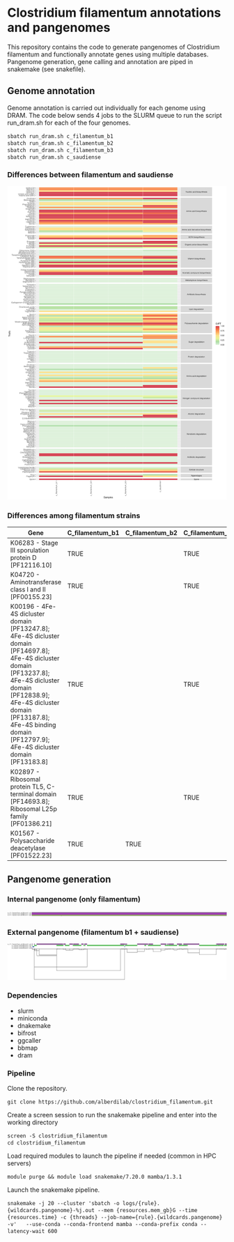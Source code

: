 # Clostridium filamentum annotations and pangenomes

This repository contains the code to generate pangenomes of Clostridium filamentum and functionally annotate genes using multiple databases. Pangenome generation, gene calling and annotation are piped in snakemake (see snakefile).

## Genome annotation

Genome annotation is carried out individually for each genome using DRAM. The code below sends 4 jobs to the SLURM queue to run the script run_dram.sh for each of the four genomes.

```{sh}
sbatch run_dram.sh c_filamentum_b1
sbatch run_dram.sh c_filamentum_b2
sbatch run_dram.sh c_filamentum_b3
sbatch run_dram.sh c_saudiense
```

### Differences between filamentum and saudiense

![gifts](figures/gifts.png)

### Differences among filamentum strains

| Gene | C_filamentum_b1 | C_filamentum_b2 | C_filamentum_b3 |
| --- | --- | --- | --- |
| K06283 - Stage III sporulation protein D [PF12116.10] | TRUE |  | TRUE |
| K04720 - Aminotransferase class I and II [PF00155.23] | TRUE |  | TRUE |
| K00196 - 4Fe-4S dicluster domain [PF13247.8]; 4Fe-4S dicluster domain [PF14697.8]; 4Fe-4S dicluster domain [PF13237.8]; 4Fe-4S dicluster domain [PF12838.9]; 4Fe-4S dicluster domain [PF13187.8]; 4Fe-4S binding domain [PF12797.9]; 4Fe-4S dicluster domain [PF13183.8] | TRUE |  | TRUE |
| K02897 - Ribosomal protein TL5, C-terminal domain [PF14693.8]; Ribosomal L25p family [PF01386.21] | TRUE |  | TRUE |
| K01567 - Polysaccharide deacetylase [PF01522.23] | TRUE | TRUE |  |

## Pangenome generation

### Internal pangenome (only filamentum)

![odgi_int](figures/odgi_int.png)

### External pangenome (filamentum b1 + saudiense)

![odgi_ext](figures/odgi_ext.png)

### Dependencies

- slurm
- miniconda
- dnakemake
- bifrost
- ggcaller
- bbmap
- dram

### Pipeline

Clone the repository.

```{sh}
git clone https://github.com/alberdilab/clostridium_filamentum.git
```

Create a screen session to run the snakemake pipeline and enter into the working directory

```{sh}
screen -S clostridium_filamentum
cd clostridium_filamentum
```

Load required modules to launch the pipeline if needed (common in HPC servers)

```{sh}
module purge && module load snakemake/7.20.0 mamba/1.3.1
```

Launch the snakemake pipeline.

```{sh}
snakemake -j 20 --cluster 'sbatch -o logs/{rule}.{wildcards.pangenome}-%j.out --mem {resources.mem_gb}G --time {resources.time} -c {threads} --job-name={rule}.{wildcards.pangenome} -v'   --use-conda --conda-frontend mamba --conda-prefix conda --latency-wait 600
```

